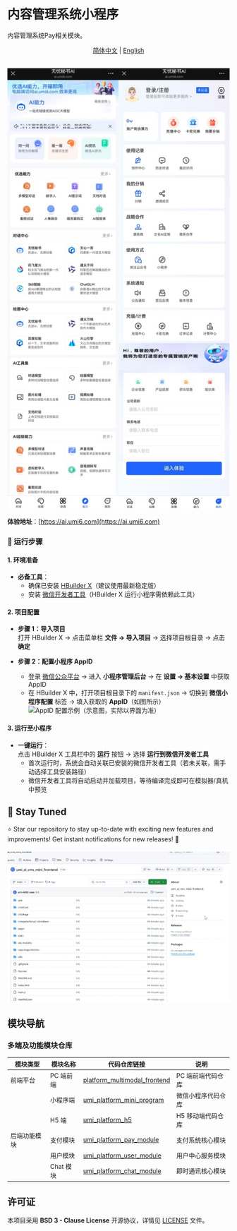 # 内容管理系统小程序

内容管理系统Pay相关模块。

<p align="center">
  <a href="./README.md">简体中文</a> | 
  <a href="./README_cn.md">English</a>
</p>

<div align="center">
  <br>
  <img src="https://github.com/umi-AIGC-saas/umi_ai_cms_mini_frontend/blob/main/assets/v1.png" alt="platform multimodal">
</div>


**体验地址**：[https://ai.umi6.com](https://ai.umi6.com)


### 🚀 运行步骤

#### **1. 环境准备**
- **必备工具**：  
  - 确保已安装 [HBuilder X](https://www.dcloud.io/hbuilderx.html)（建议使用最新稳定版）  
  - 安装 [微信开发者工具](https://developers.weixin.qq.com/miniprogram/dev/devtools/download.html)（HBuilder X 运行小程序需依赖此工具）

#### **2. 项目配置**
- **步骤 1：导入项目**  
  打开 HBuilder X → 点击菜单栏 **文件 → 导入项目** → 选择项目根目录 → 点击 **确定**  

- **步骤 2：配置小程序 AppID**  
  - 登录 [微信公众平台](https://mp.weixin.qq.com) → 进入 **小程序管理后台** → 在 **设置 → 基本设置** 中获取 AppID  
  - 在 HBuilder X 中，打开项目根目录下的 `manifest.json` → 切换到 **微信小程序配置** 标签 → 填入获取的 **AppID**（如图所示）  
  ![AppID 配置示例](https://img.dcloud.net.cn/static/doc/img/mp-weapp-appid.png)（示意图，实际以界面为准）

#### **3. 运行至小程序**
- **一键运行**：  
  点击 HBuilder X 工具栏中的 **运行** 按钮 → 选择 **运行到微信开发者工具**  
  - 首次运行时，系统会自动关联已安装的微信开发者工具（若未关联，需手动选择工具安装路径）  
  - 微信开发者工具将自动启动并加载项目，等待编译完成即可在模拟器/真机中预览



## 🎉 Stay Tuned

⭐️ Star our repository to stay up-to-date with exciting new features and improvements! Get instant notifications for new
releases! 🌟

<div align="center" style="margin-top:20px;margin-bottom:20px;">
<img src="https://github.com/umi-AIGC-saas/umi_ai_cms_mini_frontend/blob/main/assets/v1.gif" width="1200"/>
</div>




## 模块导航

### 多端及功能模块仓库
| 模块类型       | 模块名称       | 代码仓库链接                          | 说明                  |
|----------------|----------------|---------------------------------------|-----------------------|
| 前端平台       | PC 端前端      | [platform_multimodal_frontend](https://github.com/UMIntelligence/platform_multimodal_frontend)        | PC 端前端代码仓库     |
|                | 小程序端       | [umi_platform_mini_program](https://github.com/ymzn3820/umi_platform_mini_program)    | 微信小程序代码仓库    |
|                | H5 端          | [umi_platform_h5](https://github.com/ymzn3820/umi_platform_h5)                     | H5 移动端代码仓库     |
| 后端功能模块   | 支付模块       | [umi_platform_pay_module](https://github.com/ymzn3820/umi_platform_pay_module)       | 支付系统核心模块      |
|                | 用户模块       | [umi_platform_user_module](https://github.com/ymzn3820/umi_platform_user_module)       | 用户中心服务模块      |
|                | Chat 模块      | [umi_platform_chat_module](https://github.com/ymzn3820/umi_platform_chat_module)      | 即时通讯核心模块      |



## 许可证
本项目采用 **BSD 3 - Clause License** 开源协议，详情见 [LICENSE](LICENSE) 文件。

